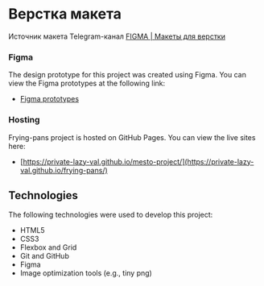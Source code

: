 # Верстка макета
Источник макета Telegram-канал [FIGMA | Макеты для верстки](https://t.me/+oXZSKMmXp6UyOGI6)

### Figma

The design prototype for this project was created using Figma. You can view the Figma prototypes at the following link:

- [Figma prototypes](https://www.figma.com/file/yqUBcHuzuYQ5xhJNJej21i/%D1%81%D0%BA%D0%BE%D0%B2%D0%BE%D1%80%D0%BE%D0%B4%D0%BA%D0%B8-%D0%B8-%D0%B4%D1%80?node-id=1-502&t=b2E6l59x3800F70y-0)

### Hosting

Frying-pans project is hosted on GitHub Pages. You can view the live sites here:

- [https://private-lazy-val.github.io/mesto-project/](https://private-lazy-val.github.io/frying-pans/)

## Technologies

The following technologies were used to develop this project:

- HTML5
- CSS3
- Flexbox and Grid
- Git and GitHub
- Figma
- Image optimization tools (e.g., tiny png)
